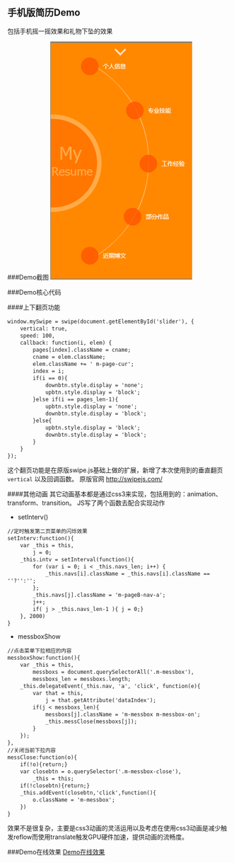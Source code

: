 
## 手机版简历Demo
包括手机摇一摇效果和礼物下坠的效果

###Demo截图
![截图1](img/demo01.png)

###Demo核心代码

####上下翻页功能

```
window.mySwipe = swipe(document.getElementById('slider'), {
    vertical: true,
    speed: 100,
    callback: function(i, elem) {
        pages[index].className = cname;
        cname = elem.className;
        elem.className += ' m-page-cur';
        index = i;
        if(i == 0){
            downbtn.style.display = 'none';
            upbtn.style.display = 'block';
        }else if(i == pages_len-1){
            upbtn.style.display = 'none';
            downbtn.style.display = 'block';
        }else{
            upbtn.style.display = 'block';
            downbtn.style.display = 'block';
        }
    }
});
```
这个翻页功能是在原版swipe.js基础上做的扩展，新增了本次使用到的垂直翻页 ``vertical`` 以及回调函数。
原版官网 http://swipejs.com/

####其他动画
其它动画基本都是通过css3来实现，包括用到的：animation、transform、transition。
JS写了两个函数去配合实现动作

+ setInterv()
```
//定时触发第二页菜单的闪烁效果
setInterv:function(){
	var _this = this,
		j = 0;
	_this.intv = setInterval(function(){
		for (var i = 0; i < _this.navs_len; i++) {
			_this.navs[i].className = _this.navs[i].className == ''?'':'';
		};
		_this.navs[j].className = 'm-pageB-nav-a';
		j++;
		if( j > _this.navs_len-1 ){ j = 0;}
	}, 2000)
}
```
+ messboxShow
```
//点击菜单下拉相应的内容
messboxShow:function(){
	var _this = this,
		messboxs = document.querySelectorAll('.m-messbox'),
		messboxs_len = messboxs.length;
	_this.delegateEvent(_this.nav, 'a', 'click', function(e){
		var that = this,
			j = that.getAttribute('dataIndex');
		if(j < messboxs_len){
			messboxs[j].className = 'm-messbox m-messbox-on';
			_this.messClose(messboxs[j]);
		}
    });
},
//关闭当前下拉内容
messClose:function(o){
	if(!o){return;}
	var closebtn = o.querySelector('.m-messbox-close'),
		_this = this;
	if(!closebtn){return;}
	_this.addEvent(closebtn,'click',function(){
		o.className = 'm-messbox';
	})
}
```
效果不是很复杂，主要是css3动画的灵活运用以及考虑在使用css3动画是减少触发reflow而使用translate触发GPU硬件加速，提供动画的流畅度。

###Demo在线效果
[Demo在线效果](http://www.w3cmark.com/demo/resume/)


